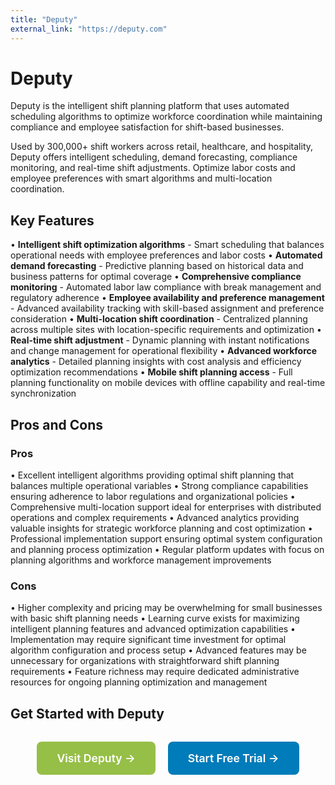 ```yaml
---
title: "Deputy"
external_link: "https://deputy.com"
---
```


# Deputy

Deputy is the intelligent shift planning platform that uses automated scheduling algorithms to optimize workforce coordination while maintaining compliance and employee satisfaction for shift-based businesses.

Used by 300,000+ shift workers across retail, healthcare, and hospitality, Deputy offers intelligent scheduling, demand forecasting, compliance monitoring, and real-time shift adjustments. Optimize labor costs and employee preferences with smart algorithms and multi-location coordination.

## Key Features

• **Intelligent shift optimization algorithms** - Smart scheduling that balances operational needs with employee preferences and labor costs
• **Automated demand forecasting** - Predictive planning based on historical data and business patterns for optimal coverage
• **Comprehensive compliance monitoring** - Automated labor law compliance with break management and regulatory adherence
• **Employee availability and preference management** - Advanced availability tracking with skill-based assignment and preference consideration
• **Multi-location shift coordination** - Centralized planning across multiple sites with location-specific requirements and optimization
• **Real-time shift adjustment** - Dynamic planning with instant notifications and change management for operational flexibility
• **Advanced workforce analytics** - Detailed planning insights with cost analysis and efficiency optimization recommendations
• **Mobile shift planning access** - Full planning functionality on mobile devices with offline capability and real-time synchronization

## Pros and Cons

### Pros
• Excellent intelligent algorithms providing optimal shift planning that balances multiple operational variables
• Strong compliance capabilities ensuring adherence to labor regulations and organizational policies
• Comprehensive multi-location support ideal for enterprises with distributed operations and complex requirements
• Advanced analytics providing valuable insights for strategic workforce planning and cost optimization
• Professional implementation support ensuring optimal system configuration and planning process optimization
• Regular platform updates with focus on planning algorithms and workforce management improvements

### Cons
• Higher complexity and pricing may be overwhelming for small businesses with basic shift planning needs
• Learning curve exists for maximizing intelligent planning features and advanced optimization capabilities
• Implementation may require significant time investment for optimal algorithm configuration and process setup
• Advanced features may be unnecessary for organizations with straightforward shift planning requirements
• Feature richness may require dedicated administrative resources for ongoing planning optimization and management

## Get Started with Deputy

<div style="text-align: center; margin: 2rem 0;">
  <a href="https://deputy.com" target="_blank" rel="noopener noreferrer" style="display: inline-block; background: #96BF47; color: white; padding: 1rem 2rem; text-decoration: none; border-radius: 8px; font-weight: 600; font-size: 1.1rem; margin-right: 1rem;">Visit Deputy →</a>
  <a href="https://deputy.com/signup" target="_blank" rel="noopener noreferrer" style="display: inline-block; background: #007cba; color: white; padding: 1rem 2rem; text-decoration: none; border-radius: 8px; font-weight: 600; font-size: 1.1rem;">Start Free Trial →</a>
</div>